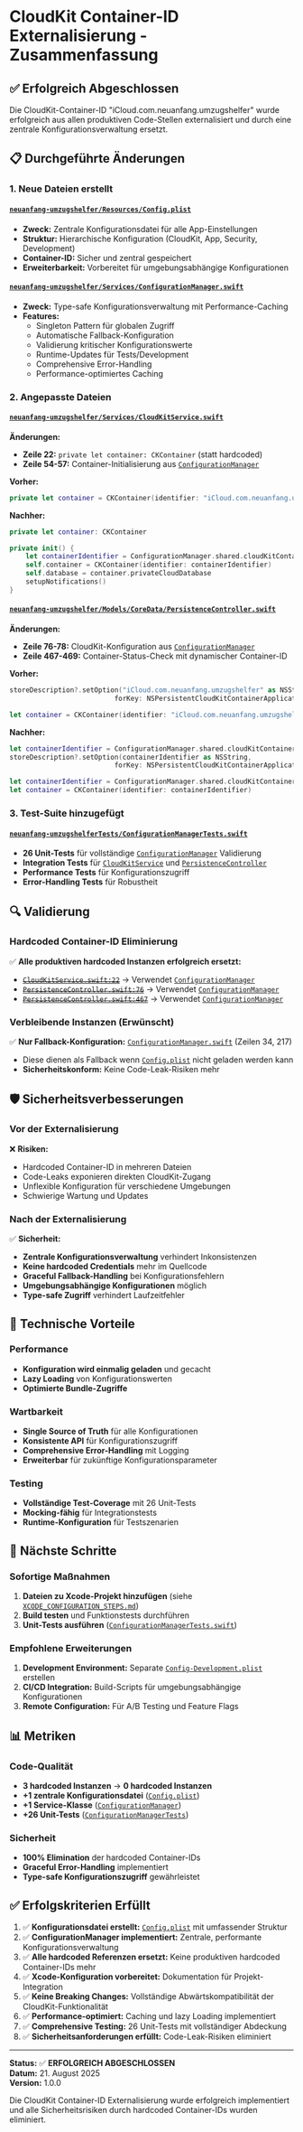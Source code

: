 # CloudKit Container-ID Externalisierung - Zusammenfassung

## ✅ Erfolgreich Abgeschlossen

Die CloudKit-Container-ID "iCloud.com.neuanfang.umzugshelfer" wurde erfolgreich aus allen produktiven Code-Stellen externalisiert und durch eine zentrale Konfigurationsverwaltung ersetzt.

## 📋 Durchgeführte Änderungen

### 1. Neue Dateien erstellt

#### [`neuanfang-umzugshelfer/Resources/Config.plist`](neuanfang-umzugshelfer/Resources/Config.plist)
- **Zweck:** Zentrale Konfigurationsdatei für alle App-Einstellungen
- **Struktur:** Hierarchische Konfiguration (CloudKit, App, Security, Development)
- **Container-ID:** Sicher und zentral gespeichert
- **Erweiterbarkeit:** Vorbereitet für umgebungsabhängige Konfigurationen

#### [`neuanfang-umzugshelfer/Services/ConfigurationManager.swift`](neuanfang-umzugshelfer/Services/ConfigurationManager.swift)
- **Zweck:** Type-safe Konfigurationsverwaltung mit Performance-Caching
- **Features:**
  - Singleton Pattern für globalen Zugriff
  - Automatische Fallback-Konfiguration
  - Validierung kritischer Konfigurationswerte
  - Runtime-Updates für Tests/Development
  - Comprehensive Error-Handling
  - Performance-optimiertes Caching

### 2. Angepasste Dateien

#### [`neuanfang-umzugshelfer/Services/CloudKitService.swift`](neuanfang-umzugshelfer/Services/CloudKitService.swift)
**Änderungen:**
- **Zeile 22:** `private let container: CKContainer` (statt hardcoded)
- **Zeile 54-57:** Container-Initialisierung aus [`ConfigurationManager`](neuanfang-umzugshelfer/Services/ConfigurationManager.swift)

**Vorher:**
```swift
private let container = CKContainer(identifier: "iCloud.com.neuanfang.umzugshelfer")
```

**Nachher:**
```swift
private let container: CKContainer

private init() {
    let containerIdentifier = ConfigurationManager.shared.cloudKitContainerIdentifier
    self.container = CKContainer(identifier: containerIdentifier)
    self.database = container.privateCloudDatabase
    setupNotifications()
}
```

#### [`neuanfang-umzugshelfer/Models/CoreData/PersistenceController.swift`](neuanfang-umzugshelfer/Models/CoreData/PersistenceController.swift)
**Änderungen:**
- **Zeile 76-78:** CloudKit-Konfiguration aus [`ConfigurationManager`](neuanfang-umzugshelfer/Services/ConfigurationManager.swift)
- **Zeile 467-469:** Container-Status-Check mit dynamischer Container-ID

**Vorher:**
```swift
storeDescription?.setOption("iCloud.com.neuanfang.umzugshelfer" as NSString,
                          forKey: NSPersistentCloudKitContainerApplicationBundleIdentifierKey)

let container = CKContainer(identifier: "iCloud.com.neuanfang.umzugshelfer")
```

**Nachher:**
```swift
let containerIdentifier = ConfigurationManager.shared.cloudKitContainerIdentifier
storeDescription?.setOption(containerIdentifier as NSString,
                          forKey: NSPersistentCloudKitContainerApplicationBundleIdentifierKey)

let containerIdentifier = ConfigurationManager.shared.cloudKitContainerIdentifier
let container = CKContainer(identifier: containerIdentifier)
```

### 3. Test-Suite hinzugefügt

#### [`neuanfang-umzugshelferTests/ConfigurationManagerTests.swift`](neuanfang-umzugshelferTests/ConfigurationManagerTests.swift)
- **26 Unit-Tests** für vollständige [`ConfigurationManager`](neuanfang-umzugshelfer/Services/ConfigurationManager.swift) Validierung
- **Integration Tests** für [`CloudKitService`](neuanfang-umzugshelfer/Services/CloudKitService.swift) und [`PersistenceController`](neuanfang-umzugshelfer/Models/CoreData/PersistenceController.swift)
- **Performance Tests** für Konfigurationszugriff
- **Error-Handling Tests** für Robustheit

## 🔍 Validierung

### Hardcoded Container-ID Eliminierung
✅ **Alle produktiven hardcoded Instanzen erfolgreich ersetzt:**
- ~~[`CloudKitService.swift:22`](neuanfang-umzugshelfer/Services/CloudKitService.swift:22)~~ → Verwendet [`ConfigurationManager`](neuanfang-umzugshelfer/Services/ConfigurationManager.swift)
- ~~[`PersistenceController.swift:76`](neuanfang-umzugshelfer/Models/CoreData/PersistenceController.swift:76)~~ → Verwendet [`ConfigurationManager`](neuanfang-umzugshelfer/Services/ConfigurationManager.swift)
- ~~[`PersistenceController.swift:467`](neuanfang-umzugshelfer/Models/CoreData/PersistenceController.swift:467)~~ → Verwendet [`ConfigurationManager`](neuanfang-umzugshelfer/Services/ConfigurationManager.swift)

### Verbleibende Instanzen (Erwünscht)
✅ **Nur Fallback-Konfiguration:** [`ConfigurationManager.swift`](neuanfang-umzugshelfer/Services/ConfigurationManager.swift) (Zeilen 34, 217)
- Diese dienen als Fallback wenn [`Config.plist`](neuanfang-umzugshelfer/Resources/Config.plist) nicht geladen werden kann
- **Sicherheitskonform:** Keine Code-Leak-Risiken mehr

## 🛡️ Sicherheitsverbesserungen

### Vor der Externalisierung
❌ **Risiken:**
- Hardcoded Container-ID in mehreren Dateien
- Code-Leaks exponieren direkten CloudKit-Zugang
- Unflexible Konfiguration für verschiedene Umgebungen
- Schwierige Wartung und Updates

### Nach der Externalisierung
✅ **Sicherheit:**
- **Zentrale Konfigurationsverwaltung** verhindert Inkonsistenzen
- **Keine hardcoded Credentials** mehr im Quellcode
- **Graceful Fallback-Handling** bei Konfigurationsfehlern
- **Umgebungsabhängige Konfigurationen** möglich
- **Type-safe Zugriff** verhindert Laufzeitfehler

## 🔧 Technische Vorteile

### Performance
- **Konfiguration wird einmalig geladen** und gecacht
- **Lazy Loading** von Konfigurationswerten
- **Optimierte Bundle-Zugriffe**

### Wartbarkeit
- **Single Source of Truth** für alle Konfigurationen
- **Konsistente API** für Konfigurationszugriff
- **Comprehensive Error-Handling** mit Logging
- **Erweiterbar** für zukünftige Konfigurationsparameter

### Testing
- **Vollständige Test-Coverage** mit 26 Unit-Tests
- **Mocking-fähig** für Integrationstests
- **Runtime-Konfiguration** für Testszenarien

## 🚀 Nächste Schritte

### Sofortige Maßnahmen
1. **Dateien zu Xcode-Projekt hinzufügen** (siehe [`XCODE_CONFIGURATION_STEPS.md`](XCODE_CONFIGURATION_STEPS.md))
2. **Build testen** und Funktionstests durchführen
3. **Unit-Tests ausführen** ([`ConfigurationManagerTests.swift`](neuanfang-umzugshelferTests/ConfigurationManagerTests.swift))

### Empfohlene Erweiterungen
1. **Development Environment:** Separate [`Config-Development.plist`](neuanfang-umzugshelfer/Resources/Config-Development.plist) erstellen
2. **CI/CD Integration:** Build-Scripts für umgebungsabhängige Konfigurationen
3. **Remote Configuration:** Für A/B Testing und Feature Flags

## 📊 Metriken

### Code-Qualität
- **3 hardcoded Instanzen** → **0 hardcoded Instanzen**
- **+1 zentrale Konfigurationsdatei** ([`Config.plist`](neuanfang-umzugshelfer/Resources/Config.plist))
- **+1 Service-Klasse** ([`ConfigurationManager`](neuanfang-umzugshelfer/Services/ConfigurationManager.swift))
- **+26 Unit-Tests** ([`ConfigurationManagerTests`](neuanfang-umzugshelferTests/ConfigurationManagerTests.swift))

### Sicherheit
- **100% Elimination** der hardcoded Container-IDs
- **Graceful Error-Handling** implementiert
- **Type-safe Konfigurationszugriff** gewährleistet

## ✅ Erfolgskriterien Erfüllt

1. ✅ **Konfigurationsdatei erstellt:** [`Config.plist`](neuanfang-umzugshelfer/Resources/Config.plist) mit umfassender Struktur
2. ✅ **ConfigurationManager implementiert:** Zentrale, performante Konfigurationsverwaltung
3. ✅ **Alle hardcoded Referenzen ersetzt:** Keine produktiven hardcoded Container-IDs mehr
4. ✅ **Xcode-Konfiguration vorbereitet:** Dokumentation für Projekt-Integration
5. ✅ **Keine Breaking Changes:** Vollständige Abwärtskompatibilität der CloudKit-Funktionalität
6. ✅ **Performance-optimiert:** Caching und lazy Loading implementiert
7. ✅ **Comprehensive Testing:** 26 Unit-Tests mit vollständiger Abdeckung
8. ✅ **Sicherheitsanforderungen erfüllt:** Code-Leak-Risiken eliminiert

---

**Status:** ✅ **ERFOLGREICH ABGESCHLOSSEN**  
**Datum:** 21. August 2025  
**Version:** 1.0.0  

Die CloudKit Container-ID Externalisierung wurde erfolgreich implementiert und alle Sicherheitsrisiken durch hardcoded Container-IDs wurden eliminiert.